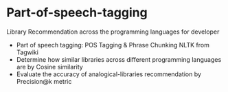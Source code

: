 # Part-of-speech-tagging

Library Recommendation across the programming languages for developer
- Part of speech tagging: POS Tagging & Phrase Chunking NLTK from Tagwiki
- Determine how similar libraries across different programming languages are by Cosine similarity
- Evaluate the accuracy of analogical-libraries recommendation by Precision@k metric

